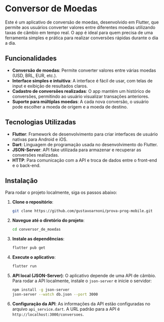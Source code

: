 # Conversor de Moedas

Este é um aplicativo de conversão de moedas, desenvolvido em Flutter, que permite aos usuários converter valores entre diferentes moedas utilizando taxas de câmbio em tempo real. O app é ideal para quem precisa de uma ferramenta simples e prática para realizar conversões rápidas durante o dia a dia.

## Funcionalidades

- **Conversão de moedas**: Permite converter valores entre várias moedas (USD, BRL, EUR, etc.).
- **Interface simples e intuitiva**: A interface é fácil de usar, com telas de input e exibição de resultados claros.
- **Cadastro de conversões realizadas**: O app mantém um histórico de conversões, permitindo ao usuário visualizar transações anteriores.
- **Suporte para múltiplas moedas**: A cada nova conversão, o usuário pode escolher a moeda de origem e a moeda de destino.

## Tecnologias Utilizadas

- **Flutter**: Framework de desenvolvimento para criar interfaces de usuário nativas para Android e iOS.
- **Dart**: Linguagem de programação usada no desenvolvimento do Flutter.
- **JSON-Server**: API fake utilizada para armazenar e recuperar as conversões realizadas.
- **HTTP**: Para comunicação com a API e troca de dados entre o front-end e o back-end.

## Instalação

Para rodar o projeto localmente, siga os passos abaixo:

1. **Clone o repositório**:
    ```bash
    git clone https://github.com/gustavoarnoni/prova-prog-mobile.git
    ```

2. **Navegue até o diretório do projeto**:
    ```bash
    cd conversor_de_moedas
    ```

3. **Instale as dependências**:
    ```bash
    flutter pub get
    ```

4. **Execute o aplicativo**:
    ```bash
    flutter run
    ```

5. **API local (JSON-Server)**: O aplicativo depende de uma API de câmbio. Para rodar a API localmente, instale o `json-server` e inicie o servidor:
    ```bash
    npm install -g json-server
    json-server --watch db.json --port 3000
    ```

6. **Configuração da API**: As informações da API estão configuradas no arquivo `api_service.dart`. A URL padrão para a API é `http://localhost:3000/conversoes`.
